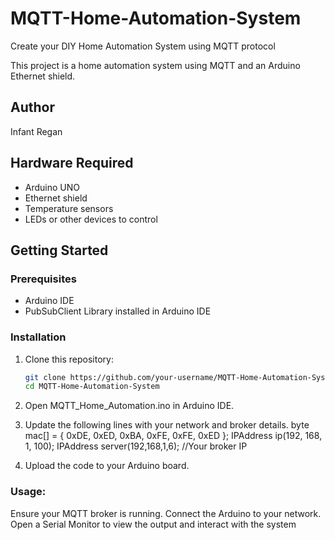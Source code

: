 # MQTT-Home-Automation-System
Create your DIY Home Automation System using MQTT protocol

This project is a home automation system using MQTT and an Arduino Ethernet shield.

## Author
Infant Regan

## Hardware Required
- Arduino UNO
- Ethernet shield
- Temperature sensors
- LEDs or other devices to control

## Getting Started

### Prerequisites
- Arduino IDE
- PubSubClient Library installed in Arduino IDE

### Installation
1. Clone this repository:
   ```sh
   git clone https://github.com/your-username/MQTT-Home-Automation-System.git
   cd MQTT-Home-Automation-System

2. Open MQTT_Home_Automation.ino in Arduino IDE.

3. Update the following lines with your network and broker details.
  byte mac[] = { 0xDE, 0xED, 0xBA, 0xFE, 0xFE, 0xED };
  IPAddress ip(192, 168, 1, 100);
  IPAddress server(192,168,1,6); //Your broker IP

4. Upload the code to your Arduino board.

### Usage:
Ensure your MQTT broker is running.
Connect the Arduino to your network.
Open a Serial Monitor to view the output and interact with the system
